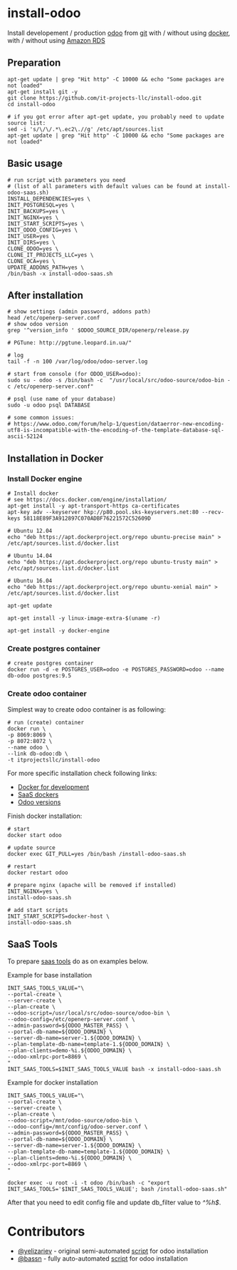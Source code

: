 # install-odoo

Install developement / production 
[odoo](https://www.odoo.com/) from [git](https://github.com/odoo/odoo)
with / without using [docker](https://www.docker.com/), 
with / without using [Amazon RDS](https://aws.amazon.com/rds/)

## Preparation

    apt-get update | grep "Hit http" -C 10000 && echo "Some packages are not loaded"
    apt-get install git -y
    git clone https://github.com/it-projects-llc/install-odoo.git
    cd install-odoo

    # if you got error after apt-get update, you probably need to update source list:
    sed -i 's/\/\/.*\.ec2\.//g' /etc/apt/sources.list
    apt-get update | grep "Hit http" -C 10000 && echo "Some packages are not loaded"
    

## Basic usage

    # run script with parameters you need
    # (list of all parameters with default values can be found at install-odoo-saas.sh)
    INSTALL_DEPENDENCIES=yes \
    INIT_POSTGRESQL=yes \
    INIT_BACKUPS=yes \
    INIT_NGINX=yes \
    INIT_START_SCRIPTS=yes \
    INIT_ODOO_CONFIG=yes \
    INIT_USER=yes \
    INIT_DIRS=yes \
    CLONE_ODOO=yes \
    CLONE_IT_PROJECTS_LLC=yes \
    CLONE_OCA=yes \
    UPDATE_ADDONS_PATH=yes \
    /bin/bash -x install-odoo-saas.sh

## After installation

    # show settings (admin password, addons path)
    head /etc/openerp-server.conf
    # show odoo version
    grep '^version_info ' $ODOO_SOURCE_DIR/openerp/release.py

    # PGTune: http://pgtune.leopard.in.ua/"

    # log
    tail -f -n 100 /var/log/odoo/odoo-server.log
    
    # start from console (for ODOO_USER=odoo):
    sudo su - odoo -s /bin/bash -c  "/usr/local/src/odoo-source/odoo-bin -c /etc/openerp-server.conf"
    
    # psql (use name of your database)
    sudo -u odoo psql DATABASE
    
    # some common issues:
    # https://www.odoo.com/forum/help-1/question/dataerror-new-encoding-utf8-is-incompatible-with-the-encoding-of-the-template-database-sql-ascii-52124



## Installation in Docker

### Install Docker engine

    # Install docker
    # see https://docs.docker.com/engine/installation/
    apt-get install -y apt-transport-https ca-certificates
    apt-key adv --keyserver hkp://p80.pool.sks-keyservers.net:80 --recv-keys 58118E89F3A912897C070ADBF76221572C52609D

    # Ubuntu 12.04
    echo "deb https://apt.dockerproject.org/repo ubuntu-precise main" > /etc/apt/sources.list.d/docker.list

    # Ubuntu 14.04
    echo "deb https://apt.dockerproject.org/repo ubuntu-trusty main" > /etc/apt/sources.list.d/docker.list

    # Ubuntu 16.04
    echo "deb https://apt.dockerproject.org/repo ubuntu-xenial main" > /etc/apt/sources.list.d/docker.list

    apt-get update

    apt-get install -y linux-image-extra-$(uname -r)

    apt-get install -y docker-engine

### Create postgres container 

    # create postgres container
    docker run -d -e POSTGRES_USER=odoo -e POSTGRES_PASSWORD=odoo --name db-odoo postgres:9.5

### Create odoo container

Simplest way to create odoo container is as following:

    # run (create) container
    docker run \
    -p 8069:8069 \
    -p 8072:8072 \
    --name odoo \
    --link db-odoo:db \
    -t itprojectsllc/install-odoo

For more specific installation check following links:

* [Docker for development](docs/dev.rst)
* [SaaS dockers](docs/saas.rst)
* [Odoo versions](docs/odoo-versions.rst)


Finish docker installation:

    # start
    docker start odoo

    # update source
    docker exec GIT_PULL=yes /bin/bash /install-odoo-saas.sh

    # restart
    docker restart odoo

    # prepare nginx (apache will be removed if installed)
    INIT_NGINX=yes \
    install-odoo-saas.sh

    # add start scripts
    INIT_START_SCRIPTS=docker-host \
    install-odoo-saas.sh

## SaaS Tools

To prepare [saas tools](https://github.com/it-projects-llc/odoo-saas-tools) do as on examples below.

Example for base installation

    INIT_SAAS_TOOLS_VALUE="\
    --portal-create \
    --server-create \
    --plan-create \
    --odoo-script=/usr/local/src/odoo-source/odoo-bin \
    --odoo-config=/etc/openerp-server.conf \
    --admin-password=${ODOO_MASTER_PASS} \
    --portal-db-name=${ODOO_DOMAIN} \
    --server-db-name=server-1.${ODOO_DOMAIN} \
    --plan-template-db-name=template-1.${ODOO_DOMAIN} \
    --plan-clients=demo-%i.${ODOO_DOMAIN} \
    --odoo-xmlrpc-port=8869 \
    "
    INIT_SAAS_TOOLS=$INIT_SAAS_TOOLS_VALUE bash -x install-odoo-saas.sh

Example for docker installation

    INIT_SAAS_TOOLS_VALUE="\
    --portal-create \
    --server-create \
    --plan-create \
    --odoo-script=/mnt/odoo-source/odoo-bin \
    --odoo-config=/mnt/config/odoo-server.conf \
    --admin-password=${ODOO_MASTER_PASS} \
    --portal-db-name=${ODOO_DOMAIN} \
    --server-db-name=server-1.${ODOO_DOMAIN} \
    --plan-template-db-name=template-1.${ODOO_DOMAIN} \
    --plan-clients=demo-%i.${ODOO_DOMAIN} \
    --odoo-xmlrpc-port=8869 \
    "

    docker exec -u root -i -t odoo /bin/bash -c "export INIT_SAAS_TOOLS='$INIT_SAAS_TOOLS_VALUE'; bash /install-odoo-saas.sh"
    
After that you need to edit config file and update db_filter value to *^%h$*.

# Contributors

* [@yelizariev](https://github.com/yelizariev) - original semi-automated [script](https://gist.github.com/yelizariev/2abdd91d00dddc4e4fa4) for odoo installation
* [@bassn](https://github.com/bassn) - fully auto-automated [script](https://gist.github.com/bassn/996f8b168f0b1406dd54) for odoo installation
